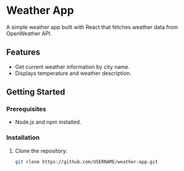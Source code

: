 # Weather App

A simple weather app built with React that fetches weather data from OpenWeather API.

## Features
- Get current weather information by city name.
- Displays temperature and weather description.

## Getting Started

### Prerequisites
- Node.js and npm installed.

### Installation
1. Clone the repository:
   ```bash
   git clone https://github.com/USERNAME/weather-app.git
